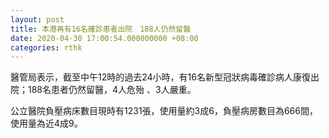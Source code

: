 ```yaml
---
layout: post
title: 本港再有16名確診患者出院　188人仍然留醫
date: 2020-04-30 17:00:54.000000000 +08:00
categories: rthk
---
```


醫管局表示，截至中午12時的過去24小時，有16名新型冠狀病毒確診病人康復出院；188名患者仍然留醫，4人危殆 、3人嚴重。
 
公立醫院負壓病床數目現時有1231張，使用量約3成6，負壓病房數目為666間，使用量為近4成9。
